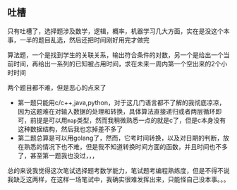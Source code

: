 ## 吐槽

只有吐槽了，选择题涉及数学，逻辑，概率，机器学习几大方面，实在是没这个本事，一半的题目乱选，然后还把时间刚好用完才做完

算法题，一个是找到学生的关联关系，输出符合条件的对数，另一个是给出一个当前时间，再给出一系列的已知被占用时间，求在未来一周内第一个空出来的2个小时时间

两个题目都不难，但是恶心的点来了
- 第一题只能用c/c++,java,python，对于这几门语言都不了解的我彻底凉凉，因为这题难在对输入数据的处理和转换，具体算法直接递归或者两层循环即可，前提是可以用`map`类型，然而我稍微熟悉一点的就是c了，但是c本身没有这种数据结构，然后我也忘掉差不多了
- 第二题总算是可以用golang了，然而，它考时间转换，以及对日期的判断，放在熟悉的情况下也不难，但是我不知道转换时间方面的函数，并且时间也不多了，甚至第一题我也没过，，，

总的来说我觉得这次笔试选择题考数学能力，笔试题考编程熟练度，但是不得不说我缺乏这两样，在这样一场笔试中，我确实很难发挥出来，只能怪自己没本事。。。